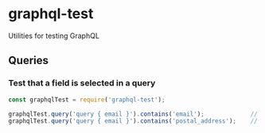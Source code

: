 # graphql-test

Utilities for testing GraphQL


## Queries

### Test that a field is selected in a query

```javascript
const graphqlTest = require('graphql-test');

graphqlTest.query('query { email }').contains('email');             // → true
graphqlTest.query('query { email }').contains('postal_address');    // → false
```

